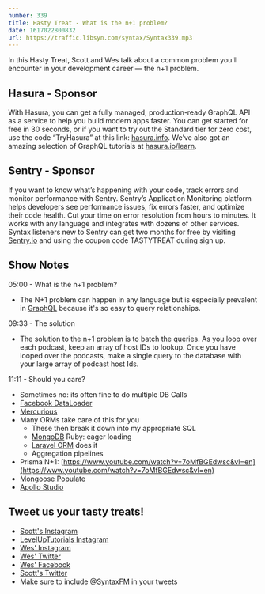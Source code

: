 ```yaml
---
number: 339
title: Hasty Treat - What is the n+1 problem?
date: 1617022800832
url: https://traffic.libsyn.com/syntax/Syntax339.mp3
---
```


In this Hasty Treat, Scott and Wes talk about a common problem you'll encounter in your development career — the n+1 problem.

## Hasura - Sponsor
With Hasura, you can get a fully managed, production-ready GraphQL API as a service to help you build modern apps faster. You can get started for free in 30 seconds, or if you want to try out the Standard tier for zero cost, use the code “TryHasura” at this link: [hasura.info](https://hasura.info/freetrial). We’ve also got an amazing selection of GraphQL tutorials at [hasura.io/learn](https://hasura.io/learn).

## Sentry - Sponsor
If you want to know what’s happening with your code, track errors and monitor performance with Sentry. Sentry’s Application Monitoring platform helps developers see performance issues, fix errors faster, and optimize their code health. Cut your time on error resolution from hours to minutes. It works with any language and integrates with dozens of other services. Syntax listeners new to Sentry can get two months for free by visiting [Sentry.io](https://sentry.io/) and using the coupon code TASTYTREAT during sign up.

## Show Notes
05:00 - What is the n+1 problem?
* The N+1 problem can happen in any language but is especially prevalent in [GraphQL](https://graphql.org/) because it's so easy to query relationships.

09:33 - The solution
* The solution to the n+1 problem is to batch the queries. As you loop over each podcast, keep an array of host IDs to lookup. Once you have looped over the podcasts, make a single query to the database with your large array of podcast host Ids.

11:11 - Should you care?
* Sometimes no: its often fine to do multiple DB Calls
* [Facebook DataLoader](https://github.com/topics/facebook-dataloader)
* [Mercurious](https://github.com/mercurius-js/mercurius)
* Many ORMs take care of this for you
  * These then break it down into my appropriate SQL
  * [MongoDB](https://www.mongodb.com/) Ruby: eager loading
  * [Laravel ORM](https://laravel.com/docs/5.0/eloquent) does it
  * Aggregation pipelines
* Prisma N+1: [https://www.youtube.com/watch?v=7oMfBGEdwsc&vl=en](https://www.youtube.com/watch?v=7oMfBGEdwsc&vl=en)
* [Mongoose Populate](https://mongoosejs.com/docs/populate.html)
* [Apollo Studio](https://studio.apollographql.com/login)

## Tweet us your tasty treats!
* [Scott's Instagram](https://www.instagram.com/stolinski/)
* [LevelUpTutorials Instagram](https://www.instagram.com/LevelUpTutorials/)
* [Wes' Instagram](https://www.instagram.com/wesbos/)
* [Wes' Twitter](https://twitter.com/wesbos)
* [Wes' Facebook](https://www.facebook.com/wesbos.developer)
* [Scott's Twitter](https://twitter.com/stolinski)
* Make sure to include [@SyntaxFM](https://twitter.com/SyntaxFM) in your tweets
